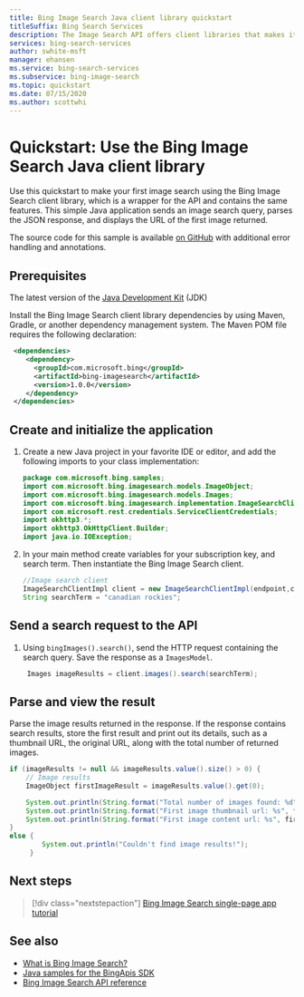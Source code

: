 ```yaml
---
title: Bing Image Search Java client library quickstart 
titleSuffix: Bing Search Services
description: The Image Search API offers client libraries that makes it easy to integrate search capabilities into your applications. Use this Java quickstart to send search requests and get back results.
services: bing-search-services
author: swhite-msft
manager: ehansen
ms.service: bing-search-services
ms.subservice: bing-image-search
ms.topic: quickstart
ms.date: 07/15/2020
ms.author: scottwhi
---
```


# Quickstart: Use the Bing Image Search Java client library

Use this quickstart to make your first image search using the Bing Image Search client library, which is a wrapper for the API and contains the same features. This simple Java application sends an image search query, parses the JSON response, and displays the URL of the first image returned.

The source code for this sample is available [on GitHub](https://github.com/microsoft/bing-search-sdk-for-java/tree/main/samples/sdk/ImageSearchSample) with additional error handling and annotations.

## Prerequisites

The latest version of the [Java Development Kit](https://aka.ms/azure-jdks) (JDK)

Install the Bing Image Search client library dependencies by using Maven, Gradle, or another dependency management system. The Maven POM file requires the following declaration:

```xml
 <dependencies>
    <dependency>
      <groupId>com.microsoft.bing</groupId>
      <artifactId>bing-imagesearch</artifactId>
      <version>1.0.0</version>
    </dependency>
 </dependencies>
```

<!--
[!INCLUDE [bing-image-search-signup-requirements](../../../../includes/bing-image-search-signup-requirements.md)]
-->

## Create and initialize the application

1. Create a new Java project in your favorite IDE or editor, and add the following imports to your class implementation:

    ```java
    package com.microsoft.bing.samples;
    import com.microsoft.bing.imagesearch.models.ImageObject;
    import com.microsoft.bing.imagesearch.models.Images;
    import com.microsoft.bing.imagesearch.implementation.ImageSearchClientImpl;
    import com.microsoft.rest.credentials.ServiceClientCredentials;
    import okhttp3.*;
    import okhttp3.OkHttpClient.Builder;
    import java.io.IOException;
    ```

2. In your main method create variables for your subscription key, and search term. Then instantiate the Bing Image Search client.

    ```java
    //Image search client
    ImageSearchClientImpl client = new ImageSearchClientImpl(endpoint,credentials);
    String searchTerm = "canadian rockies";
    ```

## Send a search request to the API

1. Using `bingImages().search()`, send the HTTP request containing the search query. Save the response as a `ImagesModel`.

   ```java
    Images imageResults = client.images().search(searchTerm);
    ```

## Parse and view the result

Parse the image results returned in the response.
If the response contains search results, store the first result and print out its details, such as a thumbnail URL, the original URL, along with the total number of returned images.  

```java
if (imageResults != null && imageResults.value().size() > 0) {
    // Image results
    ImageObject firstImageResult = imageResults.value().get(0);

    System.out.println(String.format("Total number of images found: %d", imageResults.value().size()));
    System.out.println(String.format("First image thumbnail url: %s", firstImageResult.thumbnailUrl()));
    System.out.println(String.format("First image content url: %s", firstImageResult.contentUrl()));
}
else {
        System.out.println("Couldn't find image results!");
     }

```

## Next steps

> [!div class="nextstepaction"]
> [Bing Image Search single-page app tutorial](../../tutorial/bing-image-search-single-page-app.md)

## See also

* [What is Bing Image Search?](../../overview.md)  
* [Java samples for the BingApis SDK](https://github.com/microsoft/bing-search-sdk-for-java/tree/main/samples/sdk/ImageSearchSample)
* [Bing Image Search API reference](../../reference/endpoints.md)
